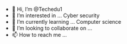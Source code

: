 - 👋 Hi, I’m @Techedu1
- 👀 I’m interested in ... Cyber security
- 🌱 I’m currently learning ... Computer science
- 💞️ I’m looking to collaborate on ...
- 📫 How to reach me ...

<!---
Techedu1/Techedu1 is a ✨ special ✨ repository because its `README.md` (this file) appears on your GitHub profile.
You can click the Preview link to take a look at your changes.
--->
